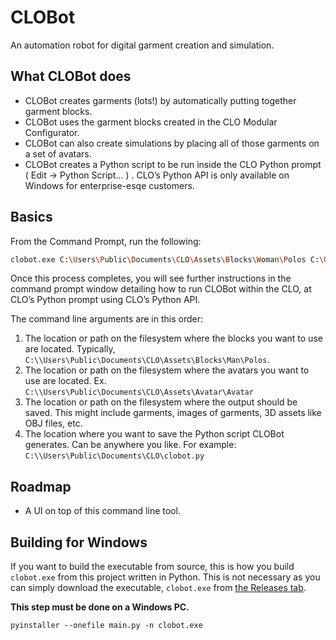 # CLOBot
An automation robot for digital garment creation and simulation. 

## What CLOBot does
* CLOBot creates garments (lots!) by automatically putting together garment blocks.
* CLOBot uses the garment blocks created in the CLO Modular Configurator.
* CLOBot can also create simulations by placing all of those garments on a set of avatars.
* CLOBot creates a Python script to be run inside the CLO Python prompt ( Edit -> Python Script… ) . CLO’s Python API is only available on Windows for enterprise-esqe customers.

## Basics
From the Command Prompt, run the following:
```bash
clobot.exe C:\Users\Public\Documents\CLO\Assets\Blocks\Woman\Polos C:\Users\Public\Documents\CLO\Assets\Avatar\Avatar\Custom C:\Users\Public\Documents\CLO C:\Users\Public\Documents\CLO\CLOBot\clobot.py
```

Once this process completes, you will see further instructions in the command prompt window detailing how to run CLOBot within the CLO, at CLO’s Python prompt using CLO’s Python API. 

The command line arguments are in this order:
1. The location or path on the filesystem where the blocks you want to use are located. Typically, `C:\\Users\Public\Documents\CLO\Assets\Blocks\Man\Polos`.
2. The location or path on the filesystem where the avatars you want to use are located. Ex. `C:\\Users\Public\Documents\CLO\Assets\Avatar\Avatar`
3. The location or path on the filesystem where the output should be saved. This might include garments, images of garments, 3D assets like OBJ files, etc. 
4. The location where you want to save the Python script CLOBot generates. Can be anywhere you like. For example: `C:\\Users\Public\Documents\CLO\clobot.py`

## Roadmap
* A UI on top of this command line tool.

## Building for Windows
If you want to build the executable from source, this is how you build `clobot.exe` from this project written in Python. This is not necessary as you can simply download the executable, `clobot.exe` from  [the Releases tab](/releases/latest).

**This step must be done on a Windows PC.**

```commandline
pyinstaller --onefile main.py -n clobot.exe
```
